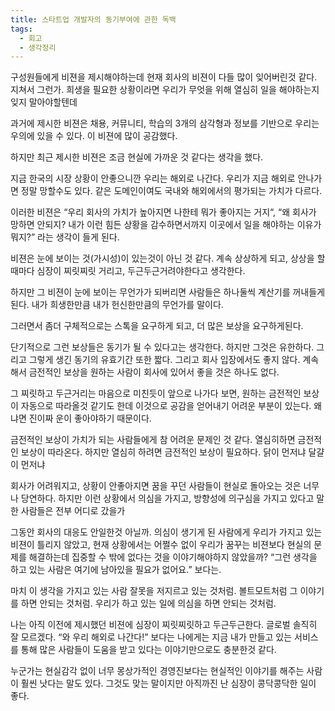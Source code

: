```yaml
---
title: 스타트업 개발자의 동기부여에 관한 독백
tags:
  - 회고
  - 생각정리
---
```


구성원들에게 비젼을 제시해야하는데 현재 회사의 비젼이 다들 많이 잊어버린것 같다. 지쳐서 그런가. 희생을 필요한 상황이라면 우리가 무엇을 위해 열심히 일을 해야하는지 잊지 말아야할텐데

과거에 제시한 비젼은 채용, 커뮤니티, 학습의 3개의 삼각형과 정보를 기반으로 우리는 우의에 있을 수 있다. 이 비젼에 많이 공감했다.

하지만 최근 제시한 비젼은 조금 현실에 가까운 것 같다는 생각을 했다.

지금 한국의 시장 상황이 안좋으니깐 우리는 해외로 나간다. 우리가 지금 해외로 안나가면 정말 망할수도 있다. 같은 도메인이여도 국내와 해외에서의 평가되는 가치가 다르다.

이러한 비젼은 “우리 회사의 가치가 높아지면 나한테 뭐가 좋아지는 거지“, “왜 회사가 망하면 안되지? 내가 이런 힘든 상황을 감수하면서까지 이곳에서 일을 해야하는 이유가 뭐지?” 라는 생각이 들게 된다.

비젼은 눈에 보이는 것(가시성)이 있는것이 아닌 것 같다. 계속 상상하게 되고, 상상을 할때마다 심장이 찌릿찌릿 거리고, 두근두근거려야한다고 생각한다.

하지만 그 비젼이 눈에 보이는 무언가가 되버리면 사람들은 하나둘씩 계산기를 꺼내들게 된다. 내가 희생한만큼 내가 헌신한만큼의 무언가를 말이다.

그러면서 좀더 구체적으로는 스톡을 요구하게 되고, 더 많은 보상을 요구하게된다.

단기적으로 그런 보상들은 동기가 될 수 있다고는 생각한다. 하지만 그것은 유한하다. 그리고 그렇게 생긴 동기의 유효기간 또한 짧다. 그리고 회사 입장에서도 좋지 않다. 계속해서 금전적인 보상을 원하는 사람이 회사에 있어서 좋을 것은 하나도 없다.

그 찌릿하고 두근거리는 마음으로 미친듯이 앞으로 나가다 보면, 원하는 금전적인 보상이 자동으로 따라올것 같기도 한데 이것으로 공감을 얻어내기 어려운 부분이 있는다. 왜냐면 진이짜 운이 좋아야하기 때문이다.

금전적인 보상이 가치가 되는 사람들에게 참 어려운 문제인 것 같다. 열심히하면 금전적인 보상이 따라온다. 하지만 열심히 하려면 금전적인 보상이 필요하다. 닭이 먼저냐 달걀이 먼저냐

회사가 어려워지고, 상황이 안좋아지면 꿈을 꾸던 사람들이 현실로 돌아오는 것은 너무나 당연하다. 하지만 이런 상황에서 의심을 가지고, 방향성에 의구심을 가지고 있다고 말한 사람들은 전부 어디로 갔을가

그동안 회사의 대응도 안일한것 아닐까. 의심이 생기게 된 사람에게 우리가 가지고 있는 비젼이 틀리지 않았고, 현재 상황에서는 어쩔수 없이 우리가 꿈꾸는 비젼보다 현실의 문제를 해결하는데 집중할 수 밖에 없다는 것을 이야기해야하지 않았을까? “그런 생각을 하고 있는 사람은 여기에 남아있을 필요가 없어요.” 보다는.

마치 이 생각을 가지고 있는 사람 잘못을 저지르고 있는 것처럼. 볼트모트처럼  그 이야기를 하면 안되는 것처럼. 우리가 하고 있는 일에 의심을 하면 안되는 것처럼.

나는 아직 이전에 제시했던 비젼에 심장이 찌릿찌릿하고 두근두근한다. 글로벌 솔직히 잘 모르겠다. “와 우리 해외로 나간다!” 보다는 나에게는 지금 내가 만들고 있는 서비스를 통해 많은 사람들이 도움을 받고 있다는 이야기만으로도 충분한것 같다.

누군가는 현실감각 없이 너무 몽상가적인 경영진보다는 현실적인 이야기를 해주는 사람이 훨씬 낫다는 말도 있다. 그것도 맞는 말이지만 아직까진 난 심장이 콩닥콩닥한 일이 좋다.

